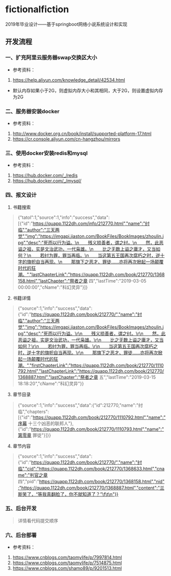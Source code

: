 # fictionalfiction
2019年毕业设计——基于springboot网络小说系统设计和实现

## 开发流程
### 一、扩充阿里云服务器swap交换区大小

* 参考资料：
1. https://help.aliyun.com/knowledge_detail/42534.html
* 默认内存如果小于2G，则虚拟内存大小和其相同，大于2G，则设置虚拟内存为2G

### 二、服务器安装docker
* 参考资料：
1. http://www.docker.org.cn/book/install/supported-platform-17.html
2. https://cr.console.aliyun.com/cn-hangzhou/mirrors

### 三、使用docker安装redis和mysql

* 参考资料：
1. https://hub.docker.com/_/redis
2. https://hub.docker.com/_/mysql/

### 四、报文设计
1. 书籍搜索
> {"tatol":1,"source":1,"info":"success","data":[{"id":"https://quapp.1122dh.com/info/212770.html","name":"纣临","author":"三天两觉","img":"https://imgapi.jiaston.com/BookFiles/BookImages/zhoulin.jpg","desc":"死而以行为谥。\n　　残义损善者，谓之纣。\n　　然，此恶谥之祖，实是文治武功，一代枭雄。\n　　比之无数上谥之庸才，又当如何？\n　　若纣为罪，罪当再临。\n　　当这第五王国再次腐朽之时，逆十字的旗帜自当再现。\n　　那旗下之恶才、罪徒……亦将再次掀起一场颠覆时代的狂潮。","lastChapterLink":"https://quapp.1122dh.com/book/212770/1368158.html","lastChapter":"祭者之章 四","lastTime":"2019-03-05 00:00:00","cName":"科幻灵异"}]}
2. 书籍详情
> {"source":1,"info":"success","data":{"id":"https://quapp.1122dh.com/book/212770/","name":"纣临","author":"三天两觉","img":"https://imgapi.jiaston.com/BookFiles/BookImages/zhoulin.jpg","desc":"死而以行为谥。\r\n　　残义损善者，谓之纣。\r\n　　然，此恶谥之祖，实是文治武功，一代枭雄。\r\n　　比之无数上谥之庸才，又当如何？\r\n　　若纣为罪，罪当再临。\r\n　　当这第五王国再次腐朽之时，逆十字的旗帜自当再现。\r\n　　那旗下之恶才、罪徒……亦将再次掀起一场颠覆时代的狂潮。","firstChapterLink":"https://quapp.1122dh.com/book/212770/1110792.html","lastChapterLink":"https://quapp.1122dh.com/book/212770/1368887.html","lastChapter":"祭者之章 五","lastTime":"2019-03-15 18:18:20","cName":"科幻灵异"}}
3. 章节目录
> {"source":1,"info":"success","data":{"id":212770,"name":"纣临","chapters":[{"id":"https://quapp.1122dh.com/book/212770/1110792.html","name":"序幕 十三个凶恶的联邦人"},{"id":"https://quapp.1122dh.com/book/212770/1110793.html","name":"第零章 罪徒"}]}}
4. 章节内容
> {"source":1,"info":"success","data":{"id":"https://quapp.1122dh.com/book/212770/","name":"纣临","cid":"https://quapp.1122dh.com/book/212770/1368633.html","cname":"判官之章 四","pid":"https://quapp.1122dh.com/book/212770/1368158.html","nid":"https://quapp.1122dh.com/book/212770/1368887.html","content":"兰斯笑了，“等我真翻脸了，你不就知道了？”\f\t\n"}}

### 五、后台开发
> 详情看代码提交顺序

### 六、后台部署
* 参考资料：
1. https://www.cnblogs.com/taomylife/p/7997814.html
2. https://www.cnblogs.com/taomylife/p/7514875.html
3. https://www.cnblogs.com/shamo89/p/9201513.html
